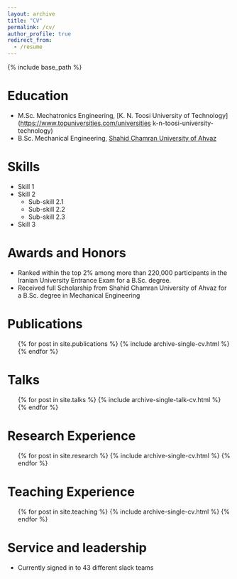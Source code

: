 ```yaml
---
layout: archive
title: "CV"
permalink: /cv/
author_profile: true
redirect_from:
  - /resume
---
```


{% include base_path %}

Education
======
* M.Sc. Mechatronics Engineering, [K. N. Toosi University of Technology](https://www.topuniversities.com/universities k-n-toosi-university-technology)
* B.Sc. Mechanical Engineering, [Shahid Chamran University of Ahvaz](https://www.topuniversities.com/universities/shahid-chamran-university-ahvaz)

Skills
======
* Skill 1
* Skill 2
  * Sub-skill 2.1
  * Sub-skill 2.2
  * Sub-skill 2.3
* Skill 3

Awards and Honors
======
* Ranked within the top 2% among more than 220,000 participants in the Iranian University Entrance Exam for a B.Sc. degree.
* Received full Scholarship from Shahid Chamran University of Ahvaz for a B.Sc. degree in Mechanical Engineering

Publications
======
  <ul>{% for post in site.publications %}
    {% include archive-single-cv.html %}
  {% endfor %}</ul>
  
Talks
======
  <ul>{% for post in site.talks %}
    {% include archive-single-talk-cv.html %}
  {% endfor %}</ul>
  
Research Experience
======
  <ul>{% for post in site.research %}
    {% include archive-single-cv.html %}
  {% endfor %}</ul>

Teaching Experience
======
  <ul>{% for post in site.teaching %}
    {% include archive-single-cv.html %}
  {% endfor %}</ul>
  
Service and leadership
======
* Currently signed in to 43 different slack teams
